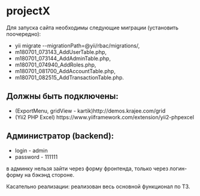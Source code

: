 # projectX
<p>Для запуска сайта необходимы следующие миграции (установить поочередно):
<ul>
  <li>yii migrate --migrationPath=@yii/rbac/migrations/,</li>
  <li>m180701_073143_AddUserTable.php,</li>
  <li>m180701_073144_AddAdminTable.php,</li>
  <li>m180701_074940_AddRoles.php,</li>
  <li>m180701_081700_AddAccountTable.php,</li>
  <li>m180701_082515_AddTransactionTable.php.</li> 
</ul>	
<h2>Должны быть подключены:</h2>
<ul>
  <li>(ExportMenu, gridView - kartik)http://demos.krajee.com/grid</li>
  <li>(Yii2 PHP Excel) https://www.yiiframework.com/extension/yii2-phpexcel</li>
</ul>		
<h2>Администратор (backend):</h2>
<ul>
  <li>login - admin</li>
  <li>password - 111111</li>
</ul>	
<p>
	в админку нельзя зайти через форму фронтенда, только через логин-форму на бэкэнд стороне.	
</p>
<p>
Касательно реализации: реализован весь основной функционал по ТЗ.</p>
</p>
